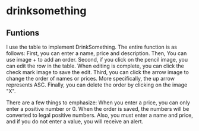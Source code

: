 # drinksomething

## Funtions
I use the table to implement DrinkSomething.
The entire function is as follows:
First, you can enter a name, price and description. Then, You can use image + to add an order.
Second, if you click on the pencil image, you can edit the row in the table. When editing is complete, you can click the check mark image to save the edit.
Third, you can click the arrow image to change the order of names or prices. More specifically, the up arrow represents ASC.
Finally, you can delete the order by clicking on the image "X".

There are a few things to emphasize:
When you enter a price, you can only enter a positive number or 0. When the order is saved, the numbers will be converted to legal positive numbers.
Also, you must enter a name and price, and if you do not enter a value, you will receive an alert.
